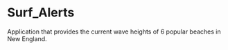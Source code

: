 # Surf_Alerts
Application that provides the current wave heights of 6 popular beaches in New England.
